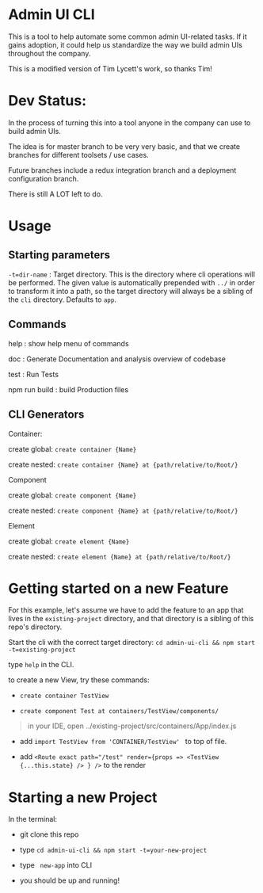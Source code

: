 # Admin UI CLI

This is a tool to help automate some common admin UI-related tasks. If it gains adoption, it could help us standardize the way we build admin UIs throughout the company.

This is a modified version of Tim Lycett's work, so thanks Tim!

# Dev Status:
> 

In the process of turning this into a tool anyone in the company can use to build admin UIs. 

The idea is for master branch to be very very basic, and that we create branches for different toolsets / use cases.

Future branches include a redux integration branch and a deployment configuration branch.

There is still A LOT left to do.

# Usage

## Starting parameters

`-t=dir-name`    :     Target directory. This is the directory where cli operations will be performed. The given value is automatically prepended with `../` in order to transform it into a path, so the target directory will always be a sibling of the `cli` directory. Defaults to `app`.

## Commands

help             :     show help menu of commands

doc              :     Generate Documentation and analysis overview of codebase

test             :     Run Tests

npm run build    :     build Production files



## CLI Generators


Container:

  create global:        ```create container {Name}```

  create nested:        ```create container {Name} at {path/relative/to/Root/}```



Component

  create global:        ```create component {Name}```

  create nested:        ```create component {Name} at {path/relative/to/Root/}```



Element

  create global:        ```create element {Name}```

  create nested:        ```create element {Name} at {path/relative/to/Root/}```








# Getting started on a new Feature

For this example, let's assume we have to add the feature to an app that lives in the `existing-project` directory, and that directory is a sibling of this repo's directory.

Start the cli with the correct target directory:  `cd admin-ui-cli && npm start -t=existing-project`

type ```help``` in the CLI.

to create a new View, try these commands:

- ```create container TestView```

- ```create component Test at containers/TestView/components/```


> in your IDE, open ../existing-project/src/containers/App/index.js

- add ```import TestView from 'CONTAINER/TestView' ``` to top of file.

- add ```<Route exact path="/test" render={props => <TestView {...this.state} /> } />``` to the render







# Starting a new Project

In the terminal:

- git clone this repo

- type ```cd admin-ui-cli && npm start -t=your-new-project```

- type ``` new-app``` into CLI

- you should be up and running! 
